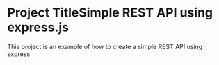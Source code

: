 # Project TitleSimple REST API using express.js

This project is an example of how to create a simple REST API using express